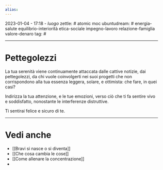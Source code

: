 ```yaml
---
alias: 
---
```

2023-01-04 - 17:18 - *luogo*
zettle: # atomic moc
ubuntudream: # energia-salute equilibrio-interiorità etica-sociale impegno-lavoro relazione-famiglia valore-denaro 
tag: #

---
# Pettegolezzi
La tua serenità viene continuamente attaccata dalle cattive notizie, dai pettegolezzi, da chi vuole coinvolgerti nei suoi progetti che non corrispondono alla tua essenza leggera, solare, e ottimista: che fare, in quei casi? 

Indirizza la tua attenzione, e le tue emozioni, verso ciò che ti fa sentire vivo e soddisfatto, nonostante le interferenze distruttive. 

Ti sentirai felice e sicuro di te.



---
# Vedi anche
- [[Bravi si nasce o si diventa]]
- [[Che cosa cambia le cose]]
- [[Come allenare la concentrazione]]
- 